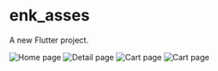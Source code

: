 

# enk_asses

A new Flutter project.


![Home page](./assets/images/homepage.jpg)
![Detail page](./assets/images/detailpage.jpg)
![Cart page](./assets/images/cartpage.jpg)
![Cart page](./assets/images/cart2page.jpg)


